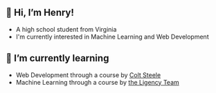 ## 👋 Hi, I’m Henry!
- A high school student from Virginia
- I'm currently interested in Machine Learning and Web Development 

## 🌱 I’m currently learning
- Web Development through a course by [Colt Steele](https://www.udemy.com/course/the-web-developer-bootcamp/)
- Machine Learning through a course by [the Ligency Team](https://www.udemy.com/course/machinelearning/)


<!---
- 💞️ I’m looking to collaborate on ...


HMPrgm/HMPrgm is a ✨ special ✨ repository because its `README.md` (this file) appears on your GitHub profile.
You can click the Preview link to take a look at your changes.
--->
